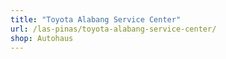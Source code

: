 ```yaml
---
title: "Toyota Alabang Service Center"
url: /las-pinas/toyota-alabang-service-center/
shop: Autohaus
---
```

